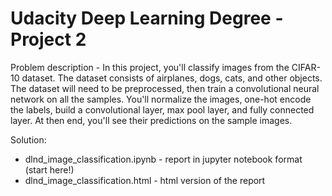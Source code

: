 # Udacity Deep Learning Degree - Project 2

Problem description - In this project, you'll classify images from the CIFAR-10 dataset. The dataset consists of airplanes, dogs, cats, and other objects. The dataset will need to be preprocessed, then train a convolutional neural network on all the samples. You'll normalize the images, one-hot encode the labels, build a convolutional layer, max pool layer, and fully connected layer. At then end, you'll see their predictions on the sample images.

Solution:

* dlnd_image_classification.ipynb - report in jupyter notebook format (start here!)
* dlnd_image_classification.html - html version of the report
